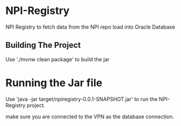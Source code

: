 # NPI-Registry
NPI Registry to fetch data from the NPI repo load into Oracle Database


## Building The Project
Use './mvnw clean package' to build the jar

# Running the Jar file
Use 'java -jar target/npiregistry-0.0.1-SNAPSHOT.jar' to run the NPI-Registry project.

make sure you are connected to the VPN as the database connection.
